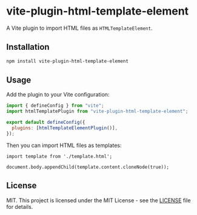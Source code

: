 # vite-plugin-html-template-element

A Vite plugin to import HTML files as `HTMLTemplateElement`.

## Installation

```bash
npm install vite-plugin-html-template-element
```

## Usage

Add the plugin to your Vite configuration:

```javascript
import { defineConfig } from "vite";
import htmlTemplatePlugin from "vite-plugin-html-template-element";

export default defineConfig({
  plugins: [htmlTemplateElementPlugin()],
});
```

Then you can import HTML files as templates:

```
import template from './template.html';

document.body.appendChild(template.content.cloneNode(true));
```

## License

MIT. This project is licensed under the MIT License - see the [LICENSE](LICENSE.md) file for details.

